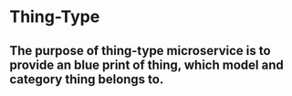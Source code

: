 # Thing-Type

## The purpose of thing-type microservice is to provide an blue print of thing, which model and category thing belongs to. 

